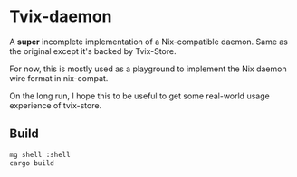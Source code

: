 # Tvix-daemon

A **super** incomplete implementation of a Nix-compatible daemon. Same as the original except it's backed by Tvix-Store.

For now, this is mostly used as a playground to implement the Nix daemon wire format in nix-compat.

On the long run, I hope this to be useful to get some real-world usage experience of tvix-store.

## Build

```sh
mg shell :shell
cargo build
```

